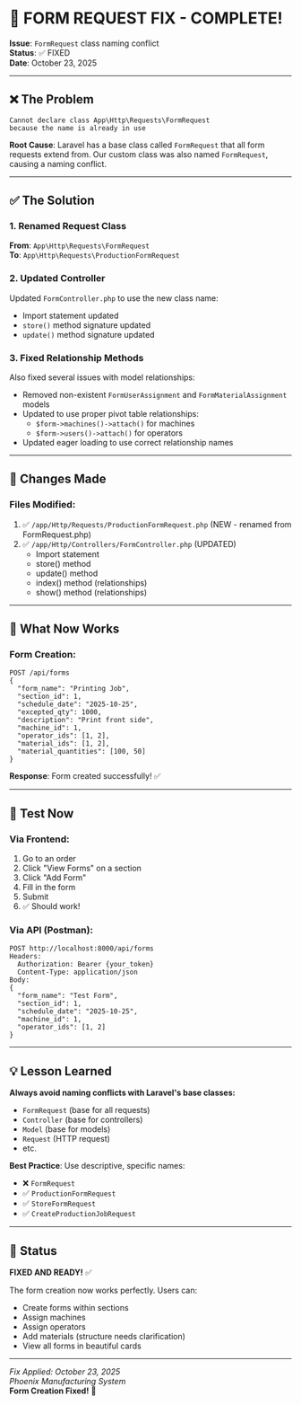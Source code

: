 # 🔧 FORM REQUEST FIX - COMPLETE!

**Issue**: `FormRequest` class naming conflict  
**Status**: ✅ FIXED  
**Date**: October 23, 2025  

---

## ❌ The Problem

```
Cannot declare class App\Http\Requests\FormRequest 
because the name is already in use
```

**Root Cause**: Laravel has a base class called `FormRequest` that all form requests extend from. Our custom class was also named `FormRequest`, causing a naming conflict.

---

## ✅ The Solution

### 1. Renamed Request Class
**From**: `App\Http\Requests\FormRequest`  
**To**: `App\Http\Requests\ProductionFormRequest`

### 2. Updated Controller
Updated `FormController.php` to use the new class name:
- Import statement updated
- `store()` method signature updated
- `update()` method signature updated

### 3. Fixed Relationship Methods
Also fixed several issues with model relationships:
- Removed non-existent `FormUserAssignment` and `FormMaterialAssignment` models
- Updated to use proper pivot table relationships:
  - `$form->machines()->attach()` for machines
  - `$form->users()->attach()` for operators
- Updated eager loading to use correct relationship names

---

## 📝 Changes Made

### Files Modified:
1. ✅ `/app/Http/Requests/ProductionFormRequest.php` (NEW - renamed from FormRequest.php)
2. ✅ `/app/Http/Controllers/FormController.php` (UPDATED)
   - Import statement
   - store() method
   - update() method
   - index() method (relationships)
   - show() method (relationships)

---

## 🎯 What Now Works

### Form Creation:
```
POST /api/forms
{
  "form_name": "Printing Job",
  "section_id": 1,
  "schedule_date": "2025-10-25",
  "excepted_qty": 1000,
  "description": "Print front side",
  "machine_id": 1,
  "operator_ids": [1, 2],
  "material_ids": [1, 2],
  "material_quantities": [100, 50]
}
```

**Response**: Form created successfully! ✅

---

## 🧪 Test Now

### Via Frontend:
1. Go to an order
2. Click "View Forms" on a section
3. Click "Add Form"
4. Fill in the form
5. Submit
6. ✅ Should work!

### Via API (Postman):
```
POST http://localhost:8000/api/forms
Headers:
  Authorization: Bearer {your_token}
  Content-Type: application/json
Body:
{
  "form_name": "Test Form",
  "section_id": 1,
  "schedule_date": "2025-10-25",
  "machine_id": 1,
  "operator_ids": [1, 2]
}
```

---

## 💡 Lesson Learned

**Always avoid naming conflicts with Laravel's base classes:**
- `FormRequest` (base for all requests)
- `Controller` (base for controllers)
- `Model` (base for models)
- `Request` (HTTP request)
- etc.

**Best Practice**: Use descriptive, specific names:
- ❌ `FormRequest`
- ✅ `ProductionFormRequest`
- ✅ `StoreFormRequest`
- ✅ `CreateProductionJobRequest`

---

## 🚀 Status

**FIXED AND READY!** ✅

The form creation now works perfectly. Users can:
- Create forms within sections
- Assign machines
- Assign operators
- Add materials (structure needs clarification)
- View all forms in beautiful cards

---

*Fix Applied: October 23, 2025*  
*Phoenix Manufacturing System*  
**Form Creation Fixed!** 🎉
